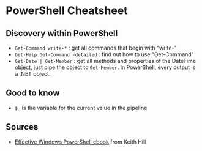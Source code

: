 # PowerShell Cheatsheet

## Discovery within PowerShell
* `Get-Command write-*` : get all commands that begin with "write-"
* `Get-Help Get-Command -detailed` : find out how to use "Get-Command"
* `Get-Date | Get-Member` : get all methods and properties of the DateTime object, just pipe the object to `Get-Member`. In PowerShell, every output is a .NET object.

## Good to know
* `$_` is the variable for the current value in the pipeline

## Sources
* [Effective Windows PowerShell ebook](https://rkeithhill.wordpress.com/2009/03/08/effective-windows-powershell-the-free-ebook/) from Keith Hill